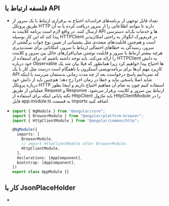 ## فلسفه ارتباط با API

- تعداد قابل توجهی از برنامه‌های فرانت‌اند احتیاج به برقراری ارتباط با یک سرور از طریق پروتکل HTTP دارند تا بتوانند اطلاعاتی را از سرور دریافت کرده یا به آن ارسال کنند. در واقع لازم است برنامه کلاینت به API ها و خدمات بک‌اند دسترسی پیدا کند که این کار بوسیله HTTPClient در فریم‌ورک انگولار به راحتی امکان‌پذیر است و هم‌چنین قابلیت‌های متعددی مثل پشتیبانی از تعیین نوع جواب برگشتی از سرور، رسیدگی به خطاهای احتمالی ارتباط با سرور، امکاناتی برای تست‌پذیری هرچه بیشتر ارتباط با سرور و قابلیت نوشتن میان‌افزارهای حائل بین سرور و کلاینت را ارائه می‌کند. باید توجه داشته باشیم که برای استفاده از HTTPClient به دانش خود درباره Observable ها احتیاج پیدا خواهیم کرد زیرا همانطور که قبلا بیان شد یک کاربرد مهم آن‌ها برای برنامه‌نویسی آسنکرون یا ناهمگام است درست مثل کار با یک API که نمی‌دانیم پاسخ درخواست بعد از چه مدت زمانی بدستمان می‌رسد یا اینکه شاید اصلا پاسخی نیاید و خطا در زمان اجرا رخ دهد؛ هم‌چنین باید از دانش خود درباره پروتکل HTTP استفاده کنیم چون به تمام آن مفاهیم احتیاج داریم و اینجا بطور عملیاتی از طریق Request و Response ارتباط بین سرور و کلاینت برقرار می‌شود. نکته پایانی اینکه برای استفاده از HttpClient باید ماژول HttpClientModule را در فایل app.module.ts به قسمت imports اضافه کنید.

- ```typescript
  import { NgModule } from "@angular/core";
  import { BrowserModule } from "@angular/platform-browser";
  import { HttpClientModule } from "@angular/common/http";

  @NgModule({
    imports: [
      BrowserModule,
      // import HttpClientModule after BrowserModule.
      HttpClientModule,
    ],
    declarations: [AppComponent],
    bootstrap: [AppComponent],
  })
  export class AppModule {}
  ```

## کار با JsonPlaceHolder

- 
